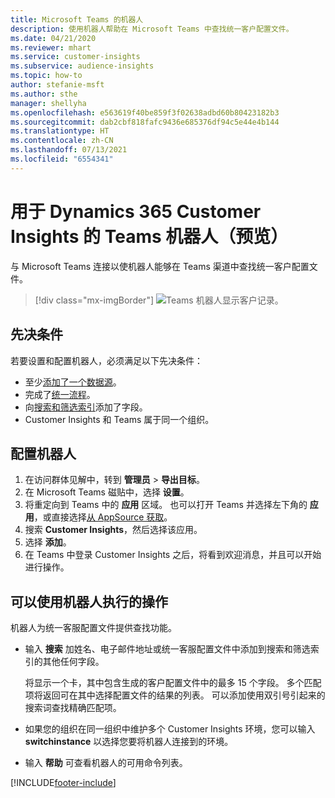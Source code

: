 ```yaml
---
title: Microsoft Teams 的机器人
description: 使用机器人帮助在 Microsoft Teams 中查找统一客户配置文件。
ms.date: 04/21/2020
ms.reviewer: mhart
ms.service: customer-insights
ms.subservice: audience-insights
ms.topic: how-to
author: stefanie-msft
ms.author: sthe
manager: shellyha
ms.openlocfilehash: e563619f40be859f3f02638adbd60b80423182b3
ms.sourcegitcommit: dab2cbf818fafc9436e685376df94c5e44e4b144
ms.translationtype: HT
ms.contentlocale: zh-CN
ms.lasthandoff: 07/13/2021
ms.locfileid: "6554341"
---
```

# <a name="teams-bot-for-dynamics-365-customer-insights-preview"></a>用于 Dynamics 365 Customer Insights 的 Teams 机器人（预览）

与 Microsoft Teams 连接以使机器人能够在 Teams 渠道中查找统一客户配置文件。

> [!div class="mx-imgBorder"]
> ![Teams 机器人显示客户记录。](media/teams-bot.png "Teams 机器人显示客户记录")

## <a name="prerequisites"></a>先决条件

若要设置和配置机器人，必须满足以下先决条件：

- 至少[添加了一个数据源](data-sources.md)。
- 完成了[统一流程](data-unification.md)。
- 向[搜索和筛选索引](search-filter-index.md)添加了字段。
- Customer Insights 和 Teams 属于同一个组织。

## <a name="configure-the-bot"></a>配置机器人

1. 在访问群体见解中，转到 **管理员** > **导出目标**。
1. 在 Microsoft Teams 磁贴中，选择 **设置**。
1. 将重定向到 Teams 中的 **应用** 区域。 也可以打开 Teams 并选择左下角的 **应用**，或直接选择[从 AppSource 获取](https://go.microsoft.com/fwlink/?linkid=2124104)。
1. 搜索 **Customer Insights**，然后选择该应用。
1. 选择 **添加**。
1. 在 Teams 中登录 Customer Insights 之后，将看到欢迎消息，并且可以开始进行操作。

## <a name="things-you-can-do-with-the-bot"></a>可以使用机器人执行的操作

机器人为统一客服配置文件提供查找功能。

- 输入 **搜索** 加姓名、电子邮件地址或统一客服配置文件中添加到搜索和筛选索引的其他任何字段。

  将显示一个卡，其中包含生成的客户配置文件中的最多 15 个字段。 多个匹配项将返回可在其中选择配置文件的结果的列表。 可以添加使用双引号引起来的搜索词查找精确匹配项。

- 如果您的组织在同一组织中维护多个 Customer Insights 环境，您可以输入 **switchinstance** 以选择您要将机器人连接到的环境。

- 输入 **帮助** 可查看机器人的可用命令列表。  


[!INCLUDE[footer-include](../includes/footer-banner.md)]